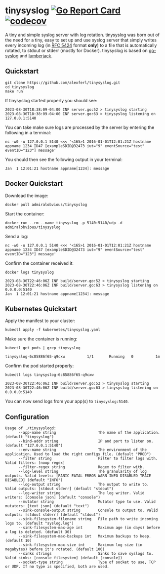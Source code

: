 # tinysyslog [![Go Report Card](https://goreportcard.com/badge/github.com/alexferl/tinysyslog)](https://goreportcard.com/report/github.com/alexferl/tinysyslog) [![codecov](https://codecov.io/gh/alexferl/tinysyslog/branch/master/graph/badge.svg)](https://codecov.io/gh/alexferl/tinysyslog)

A tiny and simple syslog server with log rotation. tinysyslog was born out of the need for a tiny, easy to set up and
use syslog server that simply writes every incoming log (in [RFC 5424](https://datatracker.ietf.org/doc/html/rfc5424) format **only**) to a file that is automatically rotated,
to stdout or stderr (mostly for Docker).
tinysyslog is based on [go-syslog](https://github.com/mcuadros/go-syslog) and [lumberjack](https://github.com/natefinch/lumberjack).

## Quickstart
```shell
git clone https://github.com/alexferl/tinysyslog.git
cd tinysyslog
make run
```

If tinysyslog started properly you should see:
```shell
2023-08-30T18:38:09-04:00 INF server.go:52 > tinysyslog starting
2023-08-30T18:38:09-04:00 INF server.go:63 > tinysyslog listening on 127.0.0.1:5140
```
You can take make sure logs are processed by the server by entering the following in a terminal:
```shell
nc -w0 -u 127.0.0.1 5140 <<< '<165>1 2016-01-01T12:01:21Z hostname appname 1234 ID47 [exampleSDID@32473 iut="9" eventSource="test" eventID="123"] message'
```

You should then see the following output in your terminal:
```shell
Jan  1 12:01:21 hostname appname[1234]: message
```

## Docker Quickstart
Download the image:
```shell
docker pull admiralobvious/tinysyslog
```

Start the container:
```shell
docker run --rm --name tinysyslog -p 5140:5140/udp -d admiralobvious/tinysyslog
```

Send a log:
```shell
nc -w0 -u 127.0.0.1 5140 <<< '<165>1 2016-01-01T12:01:21Z hostname appname 1234 ID47 [exampleSDID@32473 iut="9" eventSource="test" eventID="123"] message'
```

Confirm the container received it:
```shell
docker logs tinysyslog
```

```shell
2023-08-30T22:46:06Z INF build/server.go:52 > tinysyslog starting
2023-08-30T22:46:06Z INF build/server.go:63 > tinysyslog listening on 0.0.0.0:5140
Jan  1 12:01:21 hostname appname[1234]: message
```

## Kubernetes Quickstart
Apply the manifest to your cluster:
```shell
kubectl apply -f kubernetes/tinysyslog.yaml
```

Make sure the container is running:
```shell
kubectl get pods | grep tinysyslog
```

```shell
tinysyslog-6c85886f65-q9cxw          1/1       Running   0          1m
```

Confirm the pod started properly:

```shell
kubectl logs tinysyslog-6c85886f65-q9cxw
```

```shell
2023-08-30T22:46:06Z INF build/server.go:52 > tinysyslog starting
2023-08-30T22:46:06Z INF build/server.go:63 > tinysyslog listening on 0.0.0.0:5140
```

You can now send logs from your app(s) to `tinysyslog:5140`.

## Configuration
```
Usage of ./tinysyslogd:
      --app-name string                   The name of the application. (default "tinysyslog")
      --bind-addr string                  IP and port to listen on. (default "127.0.0.1:5140")
      --env-name string                   The environment of the application. Used to load the right configs file. (default "PROD")
      --filter string                     Filter to filter logs with. Valid filters: [noop regex]
      --filter-regex string               Regex to filter with.
      --log-level string                  The granularity of log outputs. Valid levels: [PANIC FATAL ERROR WARN INFO DISABLED TRACE DISABLED] (default "INFO")
      --log-output string                 The output to write to. Valid outputs: [stdout stderr] (default "stdout")
      --log-writer string                 The log writer. Valid writers: [console json] (default "console")
      --mutator string                    Mutator type to use. Valid mutators: [text json] (default "text")
      --sink-console-output string        Console to output to. Valid outputs: [stdout stderr] (default "stdout")
      --sink-filesystem-filename string   File path to write incoming logs to. (default "syslog.log")
      --sink-filesystem-max-age int       Maximum age (in days) before a log is deleted. (default 30)
      --sink-filesystem-max-backups int   Maximum backups to keep. (default 10)
      --sink-filesystem-max-size int      Maximum log size (in megabytes) before it's rotated. (default 100)
      --sinks strings                     Sinks to save syslogs to. Valid sinks: [console filesystem] (default [console])
      --socket-type string                Type of socket to use, TCP or UDP. If no type is specified, both are used.
```
